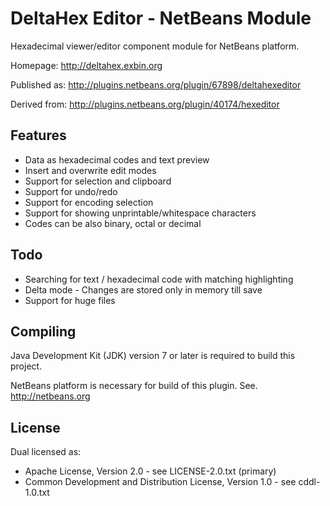 DeltaHex Editor - NetBeans Module
=================================

Hexadecimal viewer/editor component module for NetBeans platform.

Homepage: http://deltahex.exbin.org  

Published as: http://plugins.netbeans.org/plugin/67898/deltahexeditor  

Derived from: http://plugins.netbeans.org/plugin/40174/hexeditor  

Features
--------

- Data as hexadecimal codes and text preview
- Insert and overwrite edit modes
- Support for selection and clipboard
- Support for undo/redo
- Support for encoding selection
- Support for showing unprintable/whitespace characters
- Codes can be also binary, octal or decimal

Todo
----

- Searching for text / hexadecimal code with matching highlighting
- Delta mode - Changes are stored only in memory till save
- Support for huge files

Compiling
---------

Java Development Kit (JDK) version 7 or later is required to build this project.

NetBeans platform is necessary for build of this plugin. See. http://netbeans.org  

License
-------

Dual licensed as:

- Apache License, Version 2.0 - see LICENSE-2.0.txt (primary)
- Common Development and Distribution License, Version 1.0 - see cddl-1.0.txt
